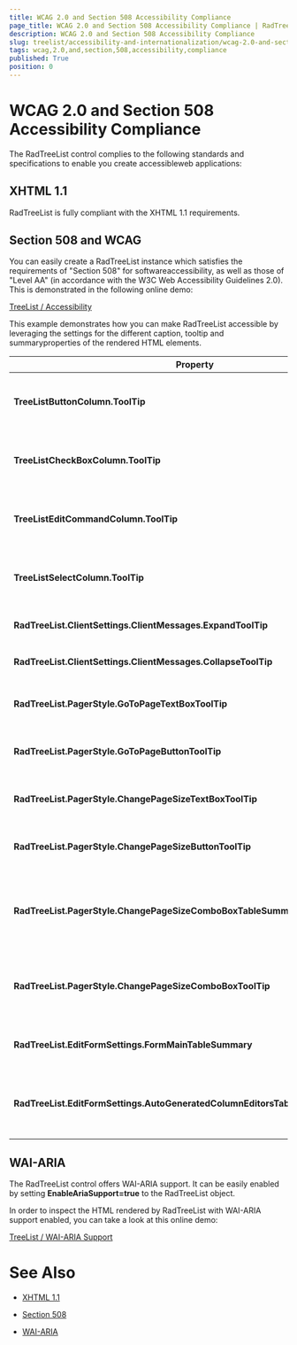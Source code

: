 ```yaml
---
title: WCAG 2.0 and Section 508 Accessibility Compliance
page_title: WCAG 2.0 and Section 508 Accessibility Compliance | RadTreeList for ASP.NET AJAX Documentation
description: WCAG 2.0 and Section 508 Accessibility Compliance
slug: treelist/accessibility-and-internationalization/wcag-2.0-and-section-508-accessibility-compliance
tags: wcag,2.0,and,section,508,accessibility,compliance
published: True
position: 0
---
```


# WCAG 2.0 and Section 508 Accessibility Compliance



The RadTreeList control complies to the following standards and specifications to enable you create accessibleweb applications:

## XHTML 1.1

RadTreeList is fully compliant with the XHTML 1.1 requirements.

## Section 508 and WCAG

You can easily create a RadTreeList instance which satisfies the requirements of "Section 508" for softwareaccessibility, as well as those of "Level AA" (in accordance with the W3C Web Accessibility Guidelines 2.0). This is demonstrated in the following online demo:

[TreeList / Accessibility](https://demos.telerik.com/aspnet-ajax/treelist/examples/accessibility/defaultcs.aspx)

This example demonstrates how you can make RadTreeList accessible by leveraging the settings for the different caption, tooltip and summaryproperties of the rendered HTML elements.


|  **Property**  |  **Description**  |
| ------ | ------ |
| **TreeListButtonColumn.ToolTip** |Gets or sets the ToolTip property of each of the TreeListDataItem buttons.|
| **TreeListCheckBoxColumn.ToolTip** |Gets or sets the ToolTip property of each of the TreeListDataItem checkbox controls.|
| **TreeListEditCommandColumn.ToolTip** |Gets or sets the ToolTip property of each of the TreeListDataItem buttons.|
| **TreeListSelectColumn.ToolTip** |Gets or sets the ToolTip property of each of the TreeListDataItem checkbox controls.|
| **RadTreeList.ClientSettings.ClientMessages.ExpandToolTip** |The title attribute that will be used to the expand image.|
| **RadTreeList.ClientSettings.ClientMessages.CollapseToolTip** |The title attribute that will be to the collapse image.|
| **RadTreeList.PagerStyle.GoToPageTextBoxToolTip** |The ToolTip that will be applied to the GoToPage TextBox control.|
| **RadTreeList.PagerStyle.GoToPageButtonToolTip** |The ToolTip that will be applied to the GoToPage input element.|
| **RadTreeList.PagerStyle.ChangePageSizeTextBoxToolTip** |The ToolTip that will be applied to the ChangePageSize TextBox control.|
| **RadTreeList.PagerStyle.ChangePageSizeButtonToolTip** |The ToolTip that will be applied to the ChangePageSize Button control.|
| **RadTreeList.PagerStyle.ChangePageSizeComboBoxTableSummary** |The summary attribute that will be applied to the table which holds the ChangePageSize RadComboBox control.|
| **RadTreeList.PagerStyle.ChangePageSizeComboBoxToolTip** |The ToolTip that will be applied to the input element in the ChangePageSize RadComboBox control.|
| **RadTreeList.EditFormSettings.FormMainTableSummary** |The summary attribute for the table that wraps the whole TreeListEditFormItem.|
| **RadTreeList.EditFormSettings.AutoGeneratedColumnEditorsTableWrapperSummary** |The summary attribute for the table which holds all cells created from the grid column editors TreeListEditFormItem.|

## WAI-ARIA

The RadTreeList control offers WAI-ARIA support. It can be easily enabled by setting **EnableAriaSupport=true** to the RadTreeList object.

In order to inspect the HTML rendered by RadTreeList with WAI-ARIA support enabled, you can take a look at this online demo:

[TreeList / WAI-ARIA Support](https://demos.telerik.com/aspnet-ajax/treelist/examples/waiariasupport/defaultcs.aspx)

# See Also

 * [XHTML 1.1](https://www.w3.org/TR/xhtml11/)

 * [Section 508](http://www.section508.gov/)

 * [WAI-ARIA](https://www.w3.org/WAI/intro/aria)
